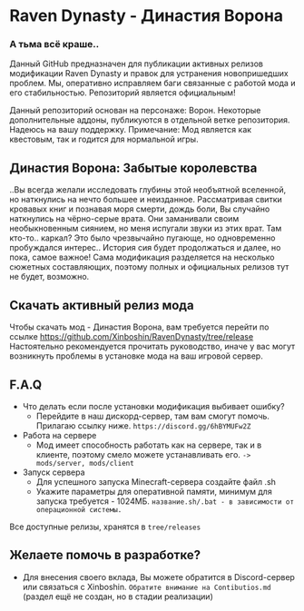 # Raven Dynasty - Династия Ворона

### А тьма всё краше..

Данный GitHub предназначен для публикации активных релизов модификации Raven Dynasty и правок для устранения новопришедших проблем. Мы, оперативно исправляем баги связанные с работой мода и его стабильностью. Репозиторий является официальным!

Данный репозиторий основан на персонаже: Ворон. Некоторые дополнительные аддоны, публикуются в отдельной ветке репозитория. Надеюсь на вашу поддержку.
Примечание: Мод является как квестовым, так и годится для нормальной игры.

## Династия Ворона: Забытые королевства

..Вы всегда желали исследовать глубины этой необъятной вселенной, но наткнулись на нечто большее и неизданное. Рассматривая свитки кровавых книг и познавая моря смерти, дождь боли, Вы случайно наткнулись на чёрно-серые врата. Они заманивали своим необыкновенным сиянием, но меня испугали звуки из этих врат. Там кто-то.. каркал? Это было чрезвычайно пугающе, но одновременно пробуждался интерес..
История сия будет продолжаться и далее, но пока, самое важное! 
Сама модификация разделяется на несколько сюжетных составляющих, поэтому полных и официальных релизов тут не будет, возможно.

## Скачать активный релиз мода
Чтобы скачать мод - Династия Ворона, вам требуется перейти по ссылке https://github.com/Xinboshin/RavenDynasty/tree/release
Настоятельно рекомендуется прочитать руководство, иначе у вас могут возникнуть проблемы в установке мода на ваш игровой сервер.

## F.A.Q
* Что делать если после установки модификация выбивает ошибку?
  * Перейдите в наш дискорд-сервер, там вам смогут помочь. Прилагаю ссылку ниже.
  `https://discord.gg/6hBYMUFw2Z`
* Работа на сервере
  * Мод имеет способность работать как на сервере, так и в клиенте, поэтому смело можете устанавливать его.
  `-> mods/server, mods/client`
* Запуск сервера
  * Для успешного запуска Minecraft-сервера создайте файл .sh 
  * Укажите параметры для оперативной памяти, минимум для запуска  требуется - 1024МБ.
  `название.sh/.bat - в зависимости от операционной системы.`

Все доступные релизы, хранятся в `tree/releases`
  
 
 ## Желаете помочь в разработке?
 * Для внесения своего вклада, Вы можете обратится в Discord-сервер или связаться с Xinboshin.
 `Обратите внимание на Contibutios.md` (раздел ещё не создан, но в стадии реализации)
